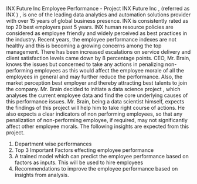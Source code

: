 INX Future Inc Employee Performance - Project
INX Future Inc , (referred as INX ) , is one of the leading data analytics and automation solutions provider 
with over 15 years of global business presence. INX is consistently rated as top 20 best employers past 5 
years. INX human resource policies are considered as employee friendly and widely perceived as best 
practices in the industry.
Recent years, the employee performance indexes are not healthy and this is becoming a growing 
concerns among the top management. There has been increased escalations on service delivery and 
client satisfaction levels came down by 8 percentage points.
CEO, Mr. Brain, knows the issues but concerned to take any actions in penalizing non-performing 
employees as this would affect the employee morale of all the employees in general and may further 
reduce the performance. Also, the market perception best employer and thereby attracting best talents 
to join the company.
Mr. Brain decided to initiate a data science project , which analyses the current employee data and find 
the core underlying causes of this performance issues. Mr. Brain, being a data scientist himself, expects 
the findings of this project will help him to take right course of actions. He also expects a clear indicators 
of non performing employees, so that any penalization of non-performing employee, if required, may 
not significantly affect other employee morals.
The following insights are expected from this project.
1. Department wise performances
2. Top 3 Important Factors effecting employee performance
3. A trained model which can predict the employee performance based on factors as inputs. This 
will be used to hire employees
4. Recommendations to improve the employee performance based on insights from analysis.

